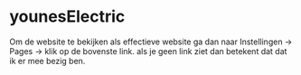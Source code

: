 # younesElectric
Om de website te bekijken als effectieve website ga dan naar Instellingen -> Pages -> klik op de bovenste link.
als je geen link ziet dan betekent dat dat ik er mee bezig ben.
